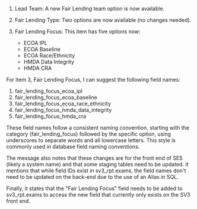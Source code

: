 
1. Lead Team: A new Fair Lending team option is now available.

2. Fair Lending Type: Two options are now available (no changes needed).

3. Fair Lending Focus: This item has five options now:
   - ECOA IPL
   - ECOA Baseline
   - ECOA Race/Ethnicity
   - HMDA Data Integrity
   - HMDA CRA

For item 3, Fair Lending Focus, I can suggest the following field names:

1. fair_lending_focus_ecoa_ipl
2. fair_lending_focus_ecoa_baseline
3. fair_lending_focus_ecoa_race_ethnicity
4. fair_lending_focus_hmda_data_integrity
5. fair_lending_focus_hmda_cra

These field names follow a consistent naming convention, starting with the category (fair_lending_focus) followed by the specific option, using underscores to separate words and all lowercase letters. This style is commonly used in database field naming conventions.

The message also notes that these changes are for the front end of SES (likely a system name) and that some staging tables need to be updated. It mentions that while field IDs exist in sv3_rpt.exams, the field names don't need to be updated on the back-end due to the use of an Alias in SQL.

Finally, it states that the "Fair Lending Focus" field needs to be added to sv3_rpt.exams to access the new field that currently only exists on the SV3 front end.
